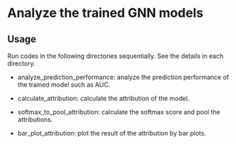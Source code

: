 # Analyze the trained GNN models

## Usage

Run codes in the following directories sequentially. See the details in each directory. 

- analyze_prediction_performance: analyze the prediction performance of the trained model such as AUC.

- calculate_attribution: calculate the attribution of the model.

- softmax_to_pool_attribution: calculate the softmax score and pool the attributions.

- bar_plot_attribution: plot the result of the attribution by bar plots.